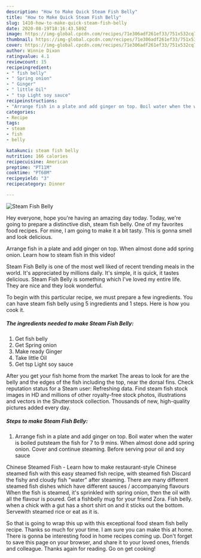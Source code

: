 ```yaml
---
description: "How to Make Quick Steam Fish Belly"
title: "How to Make Quick Steam Fish Belly"
slug: 1410-how-to-make-quick-steam-fish-belly
date: 2020-08-19T18:16:43.589Z
image: https://img-global.cpcdn.com/recipes/71e306adf261ef33/751x532cq70/steam-fish-belly-recipe-main-photo.jpg
thumbnail: https://img-global.cpcdn.com/recipes/71e306adf261ef33/751x532cq70/steam-fish-belly-recipe-main-photo.jpg
cover: https://img-global.cpcdn.com/recipes/71e306adf261ef33/751x532cq70/steam-fish-belly-recipe-main-photo.jpg
author: Winnie Dixon
ratingvalue: 4.1
reviewcount: 15
recipeingredient:
- " fish belly"
- " Spring onion"
- " Ginger"
- " little Oil"
- " tsp Light soy sauce"
recipeinstructions:
- "Arrange fish in a plate and add ginger on top. Boil water when the water is boiled putsteam the fish for 7 to 9 mins. When almost done add spring onion. Cover and continue steaming. Before serving pour oil and soy sauce"
categories:
- Recipe
tags:
- steam
- fish
- belly

katakunci: steam fish belly 
nutrition: 166 calories
recipecuisine: American
preptime: "PT11M"
cooktime: "PT60M"
recipeyield: "3"
recipecategory: Dinner

---
```



![Steam Fish Belly](https://img-global.cpcdn.com/recipes/71e306adf261ef33/751x532cq70/steam-fish-belly-recipe-main-photo.jpg)

Hey everyone, hope you're having an amazing day today. Today, we're going to prepare a distinctive dish, steam fish belly. One of my favorites food recipes. For mine, I am going to make it a bit tasty. This is gonna smell and look delicious.

Arrange fish in a plate and add ginger on top. When almost done add spring onion. Learn how to steam fish in this video!

Steam Fish Belly is one of the most well liked of recent trending meals in the world. It's appreciated by millions daily. It's simple, it is quick, it tastes delicious. Steam Fish Belly is something which I've loved my entire life. They are nice and they look wonderful.


To begin with this particular recipe, we must prepare a few ingredients. You can have steam fish belly using 5 ingredients and 1 steps. Here is how you cook it.

<!--inarticleads1-->

##### The ingredients needed to make Steam Fish Belly:

1. Get  fish belly
1. Get  Spring onion
1. Make ready  Ginger
1. Take  little Oil
1. Get  tsp Light soy sauce


After you get your fish home from the market The areas to look for are the belly and the edges of the fish including the top, near the dorsal fins. Check reputation status for a Steam user: Refreshing data. Find steam fish stock images in HD and millions of other royalty-free stock photos, illustrations and vectors in the Shutterstock collection. Thousands of new, high-quality pictures added every day. 

<!--inarticleads2-->

##### Steps to make Steam Fish Belly:

1. Arrange fish in a plate and add ginger on top. Boil water when the water is boiled putsteam the fish for 7 to 9 mins. When almost done add spring onion. Cover and continue steaming. Before serving pour oil and soy sauce


Chinese Steamed Fish - Learn how to make restaurant-style Chinese steamed fish with this easy steamed fish recipe, with steamed fish Discard the fishy and cloudy fish &#34;water&#34; after steaming. There are many different steamed fish dishes which have different sauces / accompanying flavours When the fish is steamed, it&#39;s sprinkled with spring onion, then the oil with all the flavour is poured. Get a fishbelly mug for your friend Zora. Fish belly. when a chick with a gut has a short shirt on and it sticks out the bottom. Servewith steamed rice or eat as it is. 

So that is going to wrap this up with this exceptional food steam fish belly recipe. Thanks so much for your time. I am sure you can make this at home. There is gonna be interesting food in home recipes coming up. Don't forget to save this page on your browser, and share it to your loved ones, friends and colleague. Thanks again for reading. Go on get cooking!
